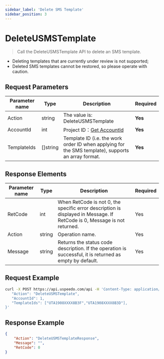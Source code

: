 ```yaml
---
sidebar_label: 'Delete SMS Template'
sidebar_position: 3
---
```


# DeleteUSMSTemplate

> Call the DeleteUSMSTemplate API to delete an SMS template.

- Deleting templates that are currently under review is not supported;
- Deleted SMS templates cannot be restored, so please operate with caution.

## Request Parameters

|Parameter name| Type |Description|Required|
|---|---|---|---|
| Action | string | The value is: DeleteUSMSTemplate   | **Yes**  |
| AccountId | int | Project ID：[Get AccountId](../index.md)  | **Yes** |
|TemplateIds| []string |Template ID (i.e. the work order ID when applying for the SMS template), supports an array format.|**Yes**|

## Response Elements

|Parameter name|Type|Description|Required|
|---|---|---|---|
|RetCode|int|When RetCode is not 0, the specific error description is displayed in Message. If RetCode is 0, Message is not returned.|Yes|
|Action|string|Operation name.|Yes|
|Message|string|Returns the status code description. If the operation is successful, it is returned as empty by default.|Yes|

## Request Example

```bash
curl -X POST https://api.uspeedo.com/api -H 'Content-Type: application/json' -d '{
   "Action": "DeleteUSMSTemplate",
   "AccountId": 1,
   "TemplateIds": ["UTA1908XXXX8B3F","UTA1908XXXX8B3D"],
}'

```

## Response Example

```json
{
    "Action": "DeleteUSMSTemplateResponse", 
    "Message": "", 
    "RetCode": 0
}
```